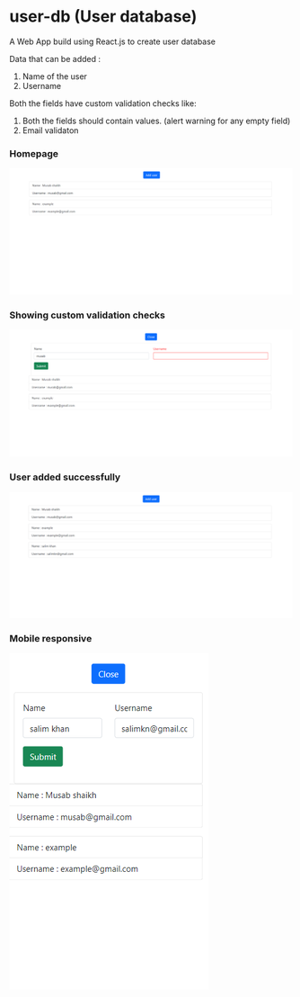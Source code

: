 # user-db (User database)

A Web App build using React.js to create user database </br>

Data that can be added :
1. Name of the user 
2. Username 

Both the fields have custom validation checks like:
1. Both the fields should contain values. (alert warning for any empty field)
2. Email validaton

### Homepage

![](app-screenshots/1.png)


### Showing custom validation checks

![](app-screenshots/2.png)


### User added successfully

![](app-screenshots/3.png)


### Mobile responsive

![](app-screenshots/4.png)
